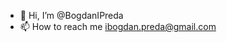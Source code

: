 - 👋 Hi, I’m @BogdanIPreda
- 📫 How to reach me ibogdan.preda@gmail.com

<!---
BogdanIPreda/BogdanIPreda is a ✨ special ✨ repository because its `README.md` (this file) appears on your GitHub profile.
You can click the Preview link to take a look at your changes.
--->

